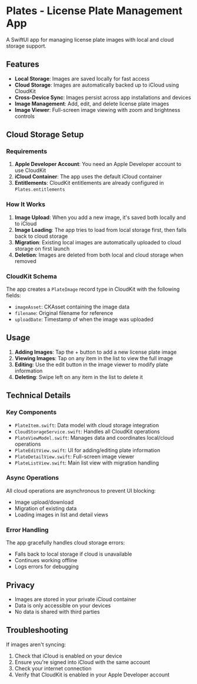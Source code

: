 # Plates - License Plate Management App

A SwiftUI app for managing license plate images with local and cloud storage support.

## Features

- **Local Storage**: Images are saved locally for fast access
- **Cloud Storage**: Images are automatically backed up to iCloud using CloudKit
- **Cross-Device Sync**: Images persist across app installations and devices
- **Image Management**: Add, edit, and delete license plate images
- **Image Viewer**: Full-screen image viewing with zoom and brightness controls

## Cloud Storage Setup

### Requirements

1. **Apple Developer Account**: You need an Apple Developer account to use CloudKit
2. **iCloud Container**: The app uses the default iCloud container
3. **Entitlements**: CloudKit entitlements are already configured in `Plates.entitlements`

### How It Works

1. **Image Upload**: When you add a new image, it's saved both locally and to iCloud
2. **Image Loading**: The app tries to load from local storage first, then falls back to cloud storage
3. **Migration**: Existing local images are automatically uploaded to cloud storage on first launch
4. **Deletion**: Images are deleted from both local and cloud storage when removed

### CloudKit Schema

The app creates a `PlateImage` record type in CloudKit with the following fields:
- `imageAsset`: CKAsset containing the image data
- `filename`: Original filename for reference
- `uploadDate`: Timestamp of when the image was uploaded

## Usage

1. **Adding Images**: Tap the + button to add a new license plate image
2. **Viewing Images**: Tap on any item in the list to view the full image
3. **Editing**: Use the edit button in the image viewer to modify plate information
4. **Deleting**: Swipe left on any item in the list to delete it

## Technical Details

### Key Components

- `PlateItem.swift`: Data model with cloud storage integration
- `CloudStorageService.swift`: Handles all CloudKit operations
- `PlateViewModel.swift`: Manages data and coordinates local/cloud operations
- `PlateEditView.swift`: UI for adding/editing plate information
- `PlateDetailView.swift`: Full-screen image viewer
- `PlateListView.swift`: Main list view with migration handling

### Async Operations

All cloud operations are asynchronous to prevent UI blocking:
- Image upload/download
- Migration of existing data
- Loading images in list and detail views

### Error Handling

The app gracefully handles cloud storage errors:
- Falls back to local storage if cloud is unavailable
- Continues working offline
- Logs errors for debugging

## Privacy

- Images are stored in your private iCloud container
- Data is only accessible on your devices
- No data is shared with third parties

## Troubleshooting

If images aren't syncing:
1. Check that iCloud is enabled on your device
2. Ensure you're signed into iCloud with the same account
3. Check your internet connection
4. Verify that CloudKit is enabled in your Apple Developer account 
